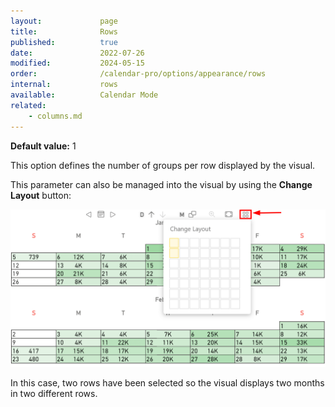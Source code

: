 ```yaml
---
layout:             page
title:              Rows 
published:          true
date:               2022-07-26
modified:           2024-05-15
order:              /calendar-pro/options/appearance/rows
internal:           rows
available:          Calendar Mode
related:
    - columns.md
---
```

**Default value:** 1

This option defines the number of groups per row displayed by the visual.

This parameter can also be managed into the visual by using the **Change Layout** button:

<img src="images/rows.png" width="700" alt="Columns changing in Calendar pro">

In this case, two rows have been selected so the visual displays two months in two different rows.
